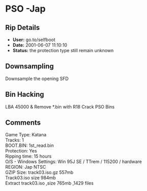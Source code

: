 # PSO -Jap

## Rip Details

- **User:** go.to/selfboot
- **Date:** 2001-06-07 11:10:10
- **Status:** the protection type still remain unknown

## Downsampling

Downsample the opening  SFD

## Bin Hacking

LBA 45000 & Remove *.bin with R18 Crack PSO Bins

## Comments

Game Type: Katana<br />Tracks: 1<br />BOOT.BIN: 1st_read.bin<br />Protection: Yes<br />Ripping time: 15 hours<br />O/S - Windows Settings: Win 95J SE / TTrem / 115200 / hardware <br />REGION: Jap NTSC<br />GZIP Size: track03.iso.gz 557mb<br />Track03.iso size 984mb<br />Extract track03.iso ,size 765mb ,1429 files


